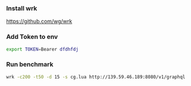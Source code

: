 ### Install wrk
https://github.com/wg/wrk

### Add Token to env
```sh
export TOKEN=Bearer dfdhfdj
```

### Run benchmark
```sh
wrk -c200 -t50 -d 15 -s cg.lua http://139.59.46.189:8080/v1/graphql
```